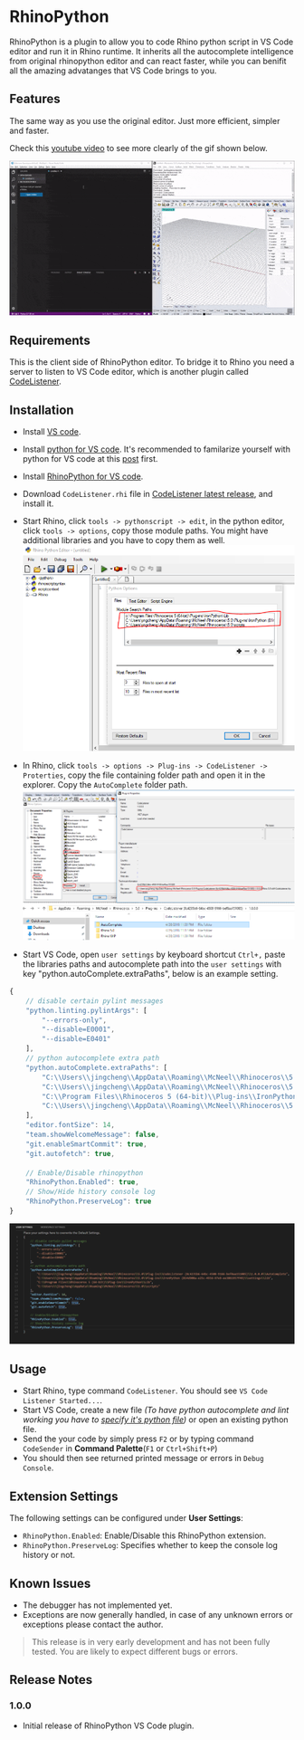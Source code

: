 # RhinoPython 

RhinoPython is a plugin to allow you to code Rhino python script in VS Code editor and run it in Rhino runtime. It inherits all the autocomplete intelligence from original rhinopython editor and can react faster, while you can benifit all the amazing advatanges that VS Code brings to you.


## Features

The same way as you use the original editor. Just more efficient, simpler and faster.

Check this [youtube video](https://www.youtube.com/watch?v=QbmnKFIKBYs&feature=youtu.be) to see more clearly of the gif shown below. 

![feature](image/feature.gif)

## Requirements

This is the client side of RhinoPython editor. To bridge it to Rhino you need a server to listen to VS Code editor, which is another plugin called [CodeListener](https://github.com/ccc159/CodeListener).

## Installation

+ Install [VS code](https://code.visualstudio.com/).
+ Install [python for VS code](https://marketplace.visualstudio.com/items?itemName=ms-python.python). It's recommended to familarize yourself with python for VS code at this [post](https://code.visualstudio.com/docs/languages/python) first.
+ Install [RhinoPython for VS code](https://marketplace.visualstudio.com/items?itemName=jingchengchen.rhinopython).
+ Download `CodeListener.rhi` file in [CodeListener latest release](https://github.com/ccc159/CodeListener/releases), and install it.


+ Start Rhino, click `tools -> pythonscript -> edit`, in the python editor, click `tools -> options`, copy those module paths. You might have additional libraries and you have to copy them as well.
![librarypath](image/librarypath.png)
+ In Rhino, click `tools -> options -> Plug-ins -> CodeListener -> Proterties`, copy the file containing folder path and open it in the explorer. Copy the `AutoComplete` folder path.
![pluginpath](image/pluginpath.png)
![autocompletepath](image/autocompletepath.png)

+ Start VS Code, open `user settings` by keyboard shortcut `Ctrl+,` paste the libraries paths and autocomplete path into the `user settings` with key "python.autoComplete.extraPaths", below is an example setting.

```javascript
{
    // disable certain pylint messages
    "python.linting.pylintArgs": [
        "--errors-only",
        "--disable=E0001",
        "--disable=E0401"
    ],
    // python autocomplete extra path
    "python.autoComplete.extraPaths": [
        "C:\\Users\\jingcheng\\AppData\\Roaming\\McNeel\\Rhinoceros\\5.0\\Plug-ins\\CodeListener (8c4235b6-64bc-4508-9166-bef8aa151085)\\1.0.0.0\\AutoComplete",
        "C:\\Users\\jingcheng\\AppData\\Roaming\\McNeel\\Rhinoceros\\5.0\\Plug-ins\\IronPython (814d908a-e25c-493d-97e9-ee3861957f49)\\settings\\lib",
        "C:\\Program Files\\Rhinoceros 5 (64-bit)\\Plug-ins\\IronPython\\Lib",
        "C:\\Users\\jingcheng\\AppData\\Roaming\\McNeel\\Rhinoceros\\5.0\\scripts"
    ],
    "editor.fontSize": 14,
    "team.showWelcomeMessage": false,
    "git.enableSmartCommit": true,
    "git.autofetch": true,

    // Enable/Disable rhinopython
    "RhinoPython.Enabled": true,
    // Show/Hide history console log
    "RhinoPython.PreserveLog": true
}
```
![settings](image/settings.png)

## Usage

+ Start Rhino, type command `CodeListener`. You should see `VS Code Listener Started...`.
+ Start VS Code, create a new file *(To have python autocomplete and lint working you have to [specify it's python file](https://code.visualstudio.com/docs/languages/overview#_changing-the-language-for-the-selected-file))* or open an existing python file.
+ Send the your code by simply press `F2` or by typing command `CodeSender` in **Command Palette**(`F1` or `Ctrl+Shift+P`)
+ You should then see returned printed message or errors in `Debug Console`.

## Extension Settings

The following settings can be configured under **User Settings**:

* `RhinoPython.Enabled`: Enable/Disable this RhinoPython extension.
* `RhinoPython.PreserveLog`: Specifies whether to keep the console log history or not.

## Known Issues

- The debugger has not implemented yet.
- Exceptions are now generally handled, in case of any unknown errors or exceptions please contact the author.

> This release is in very early development and has not been fully tested. You are likely to expect different bugs or errors.

## Release Notes

### 1.0.0

- Initial release of RhinoPython VS Code plugin.
